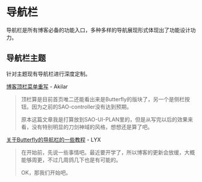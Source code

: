 # 导航栏

导航栏是所有博客必备的功能入口，多种多样的导航展现形式体现出了功能设计功力。

## 导航栏主题

针对主题现有导航栏进行深度定制。

[博客顶栏菜单重写](https://akilar.top/posts/eac2c3d0/) - Akilar

> 顶栏算是目前首页唯二还能看出来是Butterfly的版块了，另一个是侧栏按钮。因为之前的SAO-controller没有达到预期。
>
> 原本这篇文章我是打算放到SAO-UI-PLAN里的，但是从写完以后的效果来看，没有特别明显的刀剑神域的风格，想想还是算了吧。

[关于Butterfly的导航栏的一些教程](https://yisous.xyz/posts/895003b5/) - LYX

> 在开始前，先说一些事情吧。最近要开学了，所以博客的更新会放缓，大概能够周更，不过几周鸽几下也是有可能的。
>
> OK，那我们开始吧。